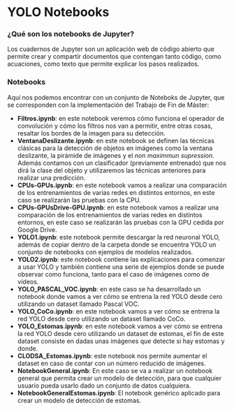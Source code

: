 # YOLO Notebooks
### ¿Qué son los notebooks de Jupyter?
Los cuadernos de Jupyter son un aplicación web de código abierto que permite crear y compartir documentos que contengan tanto código, como acuaciones, como texto que permite explicar los pasos realizados.

### Notebooks
Aquí nos podemos encontrar con un conjunto de Noteboks de Jupyter, que se corresponden con la implementación del Trabajo de Fin de Máster:
* **Filtros.ipynb**: en este notebook veremos cómo funciona el operador de convolución y cómo los filtros nos van a permitir, entre otras cosas, resaltar los bordes de la imagen para su detección. 
* **VentanaDeslizante.ipynb**: en este notebook se definen las técnicas clásicas para la detección de objetos en imágenes como la ventana deslizante, la pirámide de imágenes y el *non maximmun supression*. Además contamos con un clasificador (previamente entrenado) que nos dirá la clase del objeto y utilizaremos las técnicas anteriores para realizar una predicción.
* **CPUs-GPUs.ipynb**: en este notebook vamos a realizar una comparación de los entrenamientos de varias redes en distintos entornos, en este caso se realizarán las pruebas con la CPU.
* **CPUs-GPUsDrive-GPU.ipynb**: en este notebook vamos a realizar una comparación de los entrenamientos de varias redes en distintos entornos, en este caso se realizarán las pruebas con la GPU cedida por Google Drive.
* **YOLO1.ipynb**: este notebook permite descargar la red neuronal YOLO, además de copiar dentro de la carpeta donde se encuentra YOLO un conjunto de notebooks con ejemplos de modelos realizados.
* **YOLO2.ipynb**: este notebook contiene las explicaciones para comenzar a usar YOLO y también contiene una serie de ejemplos donde se puede observar como funciona, tanto para el caso de imágenes como de vídeos.
* **YOLO_PASCAL_VOC.ipynb**: en este caso se ha desarrollado un notebook donde vamos a ver cómo se entrena la red YOLO desde cero utilizando un dataset llamado Pascal VOC.
* **YOLO_CoCo.ipynb**: en este notebook vamos a ver cómo se entrena la red YOLO desde cero utilizando un dataset llamado CoCo.  
* **YOLO_Estomas.ipynb**: en este notebook vamos a ver cómo se entrena la red YOLO desde cero utilizando un dataset de estomas, el fin de este dataset consiste en dadas unas imágenes que detecte si hay estomas y donde.
* **CLODSA_Estomas.ipynb**: este notebook nos permite aumentar el dataset en caso de contar con un número reducido de imágenes.
* **NotebookGeneral.ipynb**: En este caso se va a realizar un notebook general que permita crear un modelo de detección, para que cualquier usuario pueda usarlo dado un conjunto de datos cualquiera.
* **NotebookGeneralEstomas.ipynb**: El notebook genérico aplicado para crear un modelo de detección de estomas.
